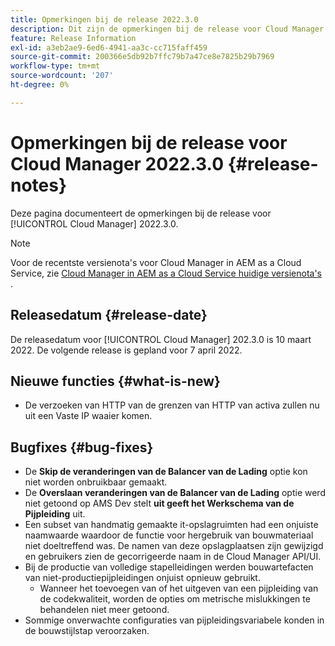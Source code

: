 ```yaml
---
title: Opmerkingen bij de release 2022.3.0
description: Dit zijn de opmerkingen bij de release voor Cloud Manager 2022.3.0.
feature: Release Information
exl-id: a3eb2ae9-6ed6-4941-aa3c-cc715faff459
source-git-commit: 200366e5db92b7ffc79b7a47ce8e7825b29b7969
workflow-type: tm+mt
source-wordcount: '207'
ht-degree: 0%

---
```


# Opmerkingen bij de release voor Cloud Manager 2022.3.0 {#release-notes}

Deze pagina documenteert de opmerkingen bij de release voor [!UICONTROL Cloud Manager] 2022.3.0.

>[!NOTE]
>
>Voor de recentste versienota&#39;s voor Cloud Manager in AEM as a Cloud Service, zie [ Cloud Manager in AEM as a Cloud Service huidige versienota&#39;s ](https://experienceleague.adobe.com/docs/experience-manager-cloud-service/content/implementing/using-cloud-manager/release-notes-cloud-manager/release-notes-cm-current.html).

## Releasedatum {#release-date}

De releasedatum voor [!UICONTROL Cloud Manager] 202.3.0 is 10 maart 2022. De volgende release is gepland voor 7 april 2022.

## Nieuwe functies {#what-is-new}

* De verzoeken van HTTP van de grenzen van HTTP van activa zullen nu uit een Vaste IP waaier komen.


## Bugfixes {#bug-fixes}

* De **Skip de veranderingen van de Balancer van de Lading** optie kon niet worden onbruikbaar gemaakt.
* De **Overslaan veranderingen van de Balancer van de Lading** optie werd niet getoond op AMS Dev stelt **uit geeft het Werkschema van de Pijpleiding** uit.
* Een subset van handmatig gemaakte it-opslagruimten had een onjuiste naamwaarde waardoor de functie voor hergebruik van bouwmateriaal niet doeltreffend was. De namen van deze opslagplaatsen zijn gewijzigd en gebruikers zien de gecorrigeerde naam in de Cloud Manager API/UI.
* Bij de productie van volledige stapelleidingen werden bouwartefacten van niet-productiepijpleidingen onjuist opnieuw gebruikt.
   * Wanneer het toevoegen van of het uitgeven van een pijpleiding van de codekwaliteit, worden de opties om metrische mislukkingen te behandelen niet meer getoond.
* Sommige onverwachte configuraties van pijpleidingsvariabele konden in de bouwstijlstap veroorzaken.

